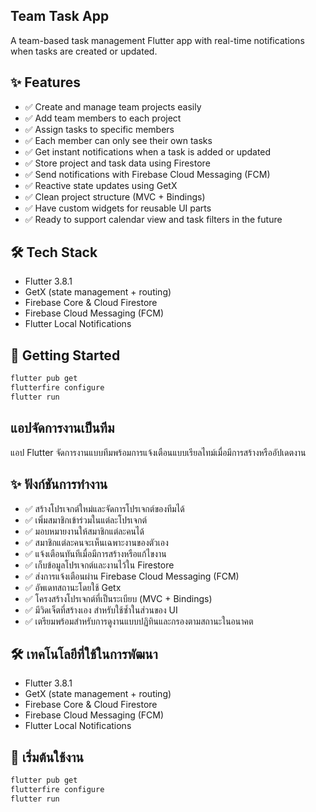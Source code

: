 ## Team Task App

A team-based task management Flutter app with real-time notifications when tasks are created or updated.

## ✨ Features

- ✅ Create and manage team projects easily
- ✅ Add team members to each project
- ✅ Assign tasks to specific members
- ✅ Each member can only see their own tasks
- ✅ Get instant notifications when a task is added or updated
- ✅ Store project and task data using Firestore
- ✅ Send notifications with Firebase Cloud Messaging (FCM)
- ✅ Reactive state updates using GetX
- ✅ Clean project structure (MVC + Bindings)
- ✅ Have custom widgets for reusable UI parts
- ✅ Ready to support calendar view and task filters in the future

## 🛠 Tech Stack

- Flutter 3.8.1  
- GetX (state management + routing)  
- Firebase Core & Cloud Firestore  
- Firebase Cloud Messaging (FCM)  
- Flutter Local Notifications

## 🚀 Getting Started

```bash
flutter pub get
flutterfire configure
flutter run
```

## แอปจัดการงานเป็นทีม

แอป Flutter จัดการงานแบบทีมพร้อมการแจ้งเตือนแบบเรียลไทม์เมื่อมีการสร้างหรืออัปเดตงาน

## ✨ ฟังก์ชันการทำงาน

- ✅ สร้างโปรเจกต์ใหม่และจัดการโปรเจกต์ของทีมได้
- ✅ เพิ่มสมาชิกเข้าร่วมในแต่ละโปรเจกต์
- ✅ มอบหมายงานให้สมาชิกแต่ละคนได้
- ✅ สมาชิกแต่ละคนจะเห็นเฉพาะงานของตัวเอง
- ✅ แจ้งเตือนทันทีเมื่อมีการสร้างหรือแก้ไขงาน
- ✅ เก็บข้อมูลโปรเจกต์และงานไว้ใน Firestore
- ✅ ส่งการแจ้งเตือนผ่าน Firebase Cloud Messaging (FCM)
- ✅ อัพเดทสถานะโดยใช้ Getx
- ✅ โครงสร้างโปรเจกต์ที่เป็นระเบียบ (MVC + Bindings)
- ✅ มีวิดเจ็ตที่สร้างเอง สำหรับใช้ซ้ำในส่วนของ UI
- ✅ เตรียมพร้อมสำหรับการดูงานแบบปฏิทินและกรองตามสถานะในอนาคต

## 🛠 เทคโนโลยีที่ใช้ในการพัฒนา

- Flutter 3.8.1  
- GetX (state management + routing)  
- Firebase Core & Cloud Firestore  
- Firebase Cloud Messaging (FCM)  
- Flutter Local Notifications

## 🚀 เริ่มต้นใช้งาน

```bash
flutter pub get
flutterfire configure
flutter run
```
